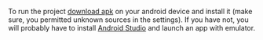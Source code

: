 To run the project [download apk](https://github.com/Liverm0r/BoostNoteClient/blob/master/app/build/outputs/apk/debug/app-debug.apk) on your android device and install it (make sure, you permitted unknown sources in the settings).
If you have not, you will probably have to install [Android Studio](https://developer.android.com/studio/) and launch an app with emulator.
